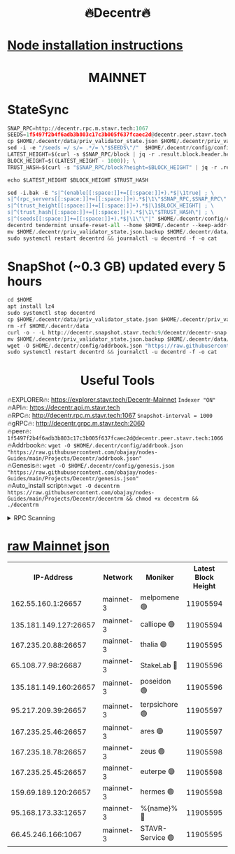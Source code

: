 <h1 align="center"> 🔥Decentr🔥</h1>

[Node installation instructions](https://github.com/obajay/nodes-Guides/tree/main/Projects/Decentr)
=
<h1 align="center"> MAINNET</h1>

# StateSync
```python
SNAP_RPC=http://decentr.rpc.m.stavr.tech:1067
SEEDS=1f5497f2b4f6adb3b803c17c3b005f637fcaec2d@decentr.peer.stavr.tech:1066
cp $HOME/.decentr/data/priv_validator_state.json $HOME/.decentr/priv_validator_state.json.backup
sed -i -e "/seeds =/ s/= .*/= \"$SEEDS\"/"  $HOME/.decentr/config/config.toml
LATEST_HEIGHT=$(curl -s $SNAP_RPC/block | jq -r .result.block.header.height); \
BLOCK_HEIGHT=$((LATEST_HEIGHT - 1000)); \
TRUST_HASH=$(curl -s "$SNAP_RPC/block?height=$BLOCK_HEIGHT" | jq -r .result.block_id.hash)

echo $LATEST_HEIGHT $BLOCK_HEIGHT $TRUST_HASH

sed -i.bak -E "s|^(enable[[:space:]]+=[[:space:]]+).*$|\1true| ; \
s|^(rpc_servers[[:space:]]+=[[:space:]]+).*$|\1\"$SNAP_RPC,$SNAP_RPC\"| ; \
s|^(trust_height[[:space:]]+=[[:space:]]+).*$|\1$BLOCK_HEIGHT| ; \
s|^(trust_hash[[:space:]]+=[[:space:]]+).*$|\1\"$TRUST_HASH\"| ; \
s|^(seeds[[:space:]]+=[[:space:]]+).*$|\1\"\"|" $HOME/.decentr/config/config.toml
decentrd tendermint unsafe-reset-all --home $HOME/.decentr --keep-addr-book
mv $HOME/.decentr/priv_validator_state.json.backup $HOME/.decentr/data/priv_validator_state.json
sudo systemctl restart decentrd && journalctl -u decentrd -f -o cat
```
# SnapShot (~0.3 GB) updated every 5 hours
```python
cd $HOME
apt install lz4
sudo systemctl stop decentrd
cp $HOME/.decentr/data/priv_validator_state.json $HOME/.decentr/priv_validator_state.json.backup
rm -rf $HOME/.decentr/data
curl -o - -L http://decentr.snapshot.stavr.tech:9/decentr/decentr-snap.tar.lz4 | lz4 -c -d - | tar -x -C $HOME/.decentr --strip-components 2
mv $HOME/.decentr/priv_validator_state.json.backup $HOME/.decentr/data/priv_validator_state.json
wget -O $HOME/.decentr/config/addrbook.json "https://raw.githubusercontent.com/obajay/nodes-Guides/main/Projects/Decentr/addrbook.json"
sudo systemctl restart decentrd && journalctl -u decentrd -f -o cat
```

 <h1 align="center"> Useful Tools</h1>

🔥EXPLORER🔥:     https://explorer.stavr.tech/Decentr-Mainnet        `Indexer "ON"` \
🔥API🔥:          https://decentr.api.m.stavr.tech \
🔥RPC🔥:          http://decentr.rpc.m.stavr.tech:1067              `Snapshot-interval = 1000` \
🔥gRPC🔥:         http://decentr.grpc.m.stavr.tech:2060 \
🔥peer🔥:         `1f5497f2b4f6adb3b803c17c3b005f637fcaec2d@decentr.peer.stavr.tech:1066` \
🔥Addrbook🔥:  `wget -O $HOME/.decentr/config/addrbook.json "https://raw.githubusercontent.com/obajay/nodes-Guides/main/Projects/Decentr/addrbook.json"` \
🔥Genesis🔥:  `wget -O $HOME/.decentr/config/genesis.json "https://raw.githubusercontent.com/obajay/nodes-Guides/main/Projects/Decentr/genesis.json"` \
🔥Auto_install script🔥:`wget -O decentrm https://raw.githubusercontent.com/obajay/nodes-Guides/main/Projects/Decentr/decentrm && chmod +x decentrm && ./decentrm`

<details>
<summary>RPC Scanning</summary>

<h2 align="center"> We scan nodes in real time every 4 hours. And we provide the final result of RPC endpoints.
We cannot influence the operation of these nodes in any way. </h2>


```python
If Voting Power is higher than 0 --> then the Node is a validator of the network and may be subject to attack and be a potential threat to the chain.
```
```python
We marked such validators with a red symbol
```

</details>

[raw Mainnet json](https://rpc-check.decentrm.stavr.tech/decentrm/rpc-decentrm-result.json)
=



<table><tr><th>IP-Address</th><th>Network</th><th>Moniker</th><th>Latest Block Height</th><th>Earliest Block Height</th><th>Catching Up</th><th>Tx Index</th><th>Voting Power</th><th>Scan Time</th></tr><tr><td>162.55.160.1:26657</td><td>mainnet-3</td><td>melpomene 🟢</td><td>11905594</td><td>1688950</td><td>False</td><td>on</td><td>0</td><td>2023-12-10T17:17:39.068426178UTC</td></tr><tr><td>135.181.149.127:26657</td><td>mainnet-3</td><td>calliope 🟢</td><td>11905594</td><td>1688950</td><td>False</td><td>on</td><td>0</td><td>2023-12-10T17:17:39.411583186UTC</td></tr><tr><td>167.235.20.88:26657</td><td>mainnet-3</td><td>thalia 🟢</td><td>11905595</td><td>1688950</td><td>False</td><td>on</td><td>0</td><td>2023-12-10T17:17:45.209042713UTC</td></tr><tr><td>65.108.77.98:26687</td><td>mainnet-3</td><td>StakeLab 🔴</td><td>11905596</td><td>1688950</td><td>False</td><td>on</td><td>5264832</td><td>2023-12-10T17:17:45.537831031UTC</td></tr><tr><td>135.181.149.160:26657</td><td>mainnet-3</td><td>poseidon 🟢</td><td>11905596</td><td>1688950</td><td>False</td><td>on</td><td>0</td><td>2023-12-10T17:17:48.207995493UTC</td></tr><tr><td>95.217.209.39:26657</td><td>mainnet-3</td><td>terpsichore 🟢</td><td>11905597</td><td>1688950</td><td>False</td><td>on</td><td>0</td><td>2023-12-10T17:17:52.675050209UTC</td></tr><tr><td>167.235.25.46:26657</td><td>mainnet-3</td><td>ares 🟢</td><td>11905597</td><td>1688950</td><td>False</td><td>on</td><td>0</td><td>2023-12-10T17:17:55.078559905UTC</td></tr><tr><td>167.235.18.78:26657</td><td>mainnet-3</td><td>zeus 🟢</td><td>11905598</td><td>1688950</td><td>False</td><td>on</td><td>0</td><td>2023-12-10T17:17:57.398695701UTC</td></tr><tr><td>167.235.25.45:26657</td><td>mainnet-3</td><td>euterpe 🟢</td><td>11905598</td><td>1688950</td><td>False</td><td>on</td><td>0</td><td>2023-12-10T17:17:59.786187022UTC</td></tr><tr><td>159.69.189.120:26657</td><td>mainnet-3</td><td>hermes 🟢</td><td>11905598</td><td>1688950</td><td>False</td><td>on</td><td>0</td><td>2023-12-10T17:18:00.068597166UTC</td></tr><tr><td>95.168.173.33:12657</td><td>mainnet-3</td><td>%{name}% 🔴</td><td>11905595</td><td>8964001</td><td>False</td><td>on</td><td>4161897</td><td>2023-12-10T17:17:40.602643495UTC</td></tr><tr><td>66.45.246.166:1067</td><td>mainnet-3</td><td>STAVR-Service 🟢</td><td>11905595</td><td>11903001</td><td>False</td><td>on</td><td>0</td><td>2023-12-10T17:17:40.014880420UTC</td></tr></table>
